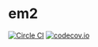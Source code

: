 # em2

[![Circle CI](https://circleci.com/gh/em-2/em2-core.svg?style=svg)](https://circleci.com/gh/em-2/em2-core)
[![codecov.io](https://codecov.io/github/em-2/em2-core/coverage.svg?branch=master)](https://codecov.io/github/em-2/em2-core?branch=master)
